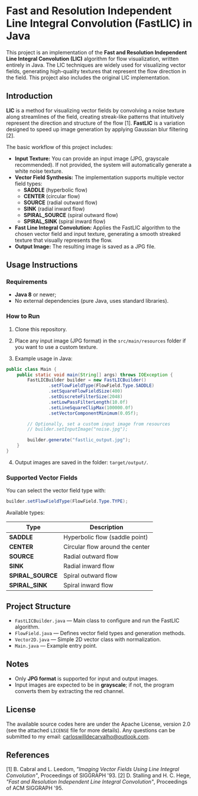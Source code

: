 
# Fast and Resolution Independent Line Integral Convolution (FastLIC) in Java

This project is an implementation of the **Fast and Resolution Independent Line Integral Convolution (LIC)** algorithm for flow visualization, written entirely in Java. The LIC techniques are widely used for visualizing vector fields, generating high-quality textures that represent the flow direction in the field. This project also includes the original LIC implementation.

## Introduction

**LIC** is a method for visualizing vector fields by convolving a noise texture along streamlines of the field, creating streak-like patterns that intuitively represent the direction and structure of the flow [1]. **FastLIC** is a variation designed to speed up image generation by applying Gaussian blur filtering [2].

The basic workflow of this project includes:

- **Input Texture:** You can provide an input image (JPG, grayscale recommended). If not provided, the system will automatically generate a white noise texture.
- **Vector Field Synthesis:** The implementation supports multiple vector field types:
    - **SADDLE** (hyperbolic flow)
    - **CENTER** (circular flow)
    - **SOURCE** (radial outward flow)
    - **SINK** (radial inward flow)
    - **SPIRAL_SOURCE** (spiral outward flow)
    - **SPIRAL_SINK** (spiral inward flow)
- **Fast Line Integral Convolution:** Applies the FastLIC algorithm to the chosen vector field and input texture, generating a smooth streaked texture that visually represents the flow.
- **Output Image:** The resulting image is saved as a JPG file.

## Usage Instructions

### Requirements

- **Java 8** or newer;
- No external dependencies (pure Java, uses standard libraries).

### How to Run

1. Clone this repository.

2. Place any input image (JPG format) in the `src/main/resources` folder if you want to use a custom texture.

3. Example usage in Java:

```java
public class Main {
    public static void main(String[] args) throws IOException {
        FastLICBuilder builder = new FastLICBuilder()
                .setFlowFieldType(FlowField.Type.SADDLE)
                .setSquareFlowFieldSize(400)
                .setDiscreteFilterSize(2048)
                .setLowPassFilterLength(10.0f)
                .setLineSquareClipMax(100000.0f)
                .setVectorComponentMinimum(0.05f);

        // Optionally, set a custom input image from resources
        // builder.setInputImage("noise.jpg");

        builder.generate("fastlic_output.jpg");
    }
}
```

4. Output images are saved in the folder: `target/output/`.

### Supported Vector Fields

You can select the vector field type with:

```java
builder.setFlowFieldType(FlowField.Type.TYPE);
```

Available types:

| Type           | Description                          |
|----------------|------------------------------------|
| **SADDLE**     | Hyperbolic flow (saddle point)     |
| **CENTER**     | Circular flow around the center    |
| **SOURCE**     | Radial outward flow                 |
| **SINK**       | Radial inward flow                  |
| **SPIRAL_SOURCE** | Spiral outward flow              |
| **SPIRAL_SINK**   | Spiral inward flow               |

## Project Structure

- `FastLICBuilder.java` — Main class to configure and run the FastLIC algorithm.
- `FlowField.java` — Defines vector field types and generation methods.
- `Vector2D.java` — Simple 2D vector class with normalization.
- `Main.java` — Example entry point.

## Notes

- Only **JPG format** is supported for input and output images.
- Input images are expected to be in **grayscale**; if not, the program converts them by extracting the red channel.

## License

The available source codes here are under the Apache License, version 2.0 (see the attached `LICENSE` file for more details). Any questions can be submitted to my email: carloswilldecarvalho@outlook.com.

## References

[1] B. Cabral and L. Leedom, *"Imaging Vector Fields Using Line Integral Convolution"*, Proceedings of SIGGRAPH '93.
[2] D. Stalling and H. C. Hege, *"Fast and Resolution Independent Line Integral Convolution"*, Proceedings of ACM SIGGRAPH '95.
